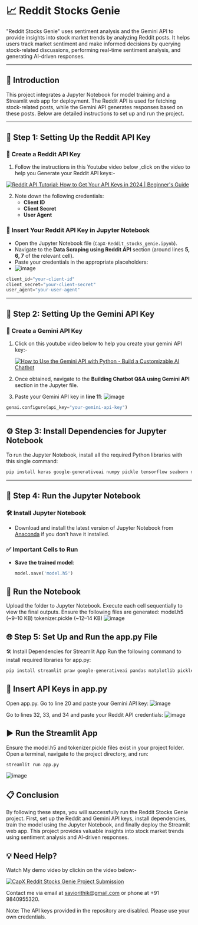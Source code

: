 # **📈 Reddit Stocks Genie**  
"Reddit Stocks Genie" uses sentiment analysis and the Gemini API to provide insights into stock market trends by analyzing Reddit posts. It helps users track market sentiment and make informed decisions by querying stock-related discussions, performing real-time sentiment analysis, and generating AI-driven responses.

---

## **📜 Introduction**  
This project integrates a Jupyter Notebook for model training and a Streamlit web app for deployment. The Reddit API is used for fetching stock-related posts, while the Gemini API generates responses based on these posts. Below are detailed instructions to set up and run the project.

---

## **🚀 Step 1: Setting Up the Reddit API Key**

### **🔑 Create a Reddit API Key**
1. Follow the instructions in this Youtube video below ,click on the video to help you Generate your Reddit API keys:-
   
[![Reddit API Tutorial: How to Get Your API Keys in 2024 | Beginner's Guide](https://i.ytimg.com/an_webp/0mGpBxuYmpU/mqdefault_6s.webp?du=3000&sqp=CKr_yboG&rs=AOn4CLAhdAs-rhLGlNj4YA5cpKmuurywzg)](https://www.youtube.com/watch?v=0mGpBxuYmpU)






2. Note down the following credentials:  
   - **Client ID**  
   - **Client Secret**  
   - **User Agent**

### **📝 Insert Your Reddit API Key in Jupyter Notebook**
- Open the Jupyter Notebook file (`CapX-Reddit_stocks_genie.ipynb`).  
- Navigate to the **Data Scraping using Reddit API** section (around lines **5, 6, 7** of the relevant cell).  
- Paste your credentials in the appropriate placeholders:
- ![image](https://github.com/user-attachments/assets/a6c41217-5609-477d-8a1d-02762ad3e1fe)


```python
client_id="your-client-id"
client_secret="your-client-secret"
user_agent="your-user-agent"
```
---

## **🔮 Step 2: Setting Up the Gemini API Key**

### **🔑 Create a Gemini API Key**
1. Click on this youtube video below to help you create your gemini API key:-



    [![How to Use the Gemini API with Python - Build a Customizable AI Chatbot](https://i.ytimg.com/an_webp/-B-bp3iiCJ0/mqdefault_6s.webp?du=3000&sqp=CKCDyroG&rs=AOn4CLC0rAgqlaJPhg0JpJ1Ka9Adg7A8ww)](https://www.youtube.com/watch?v=-B-bp3iiCJ0)







     
3. Once obtained, navigate to the **Building Chatbot Q&A using Gemini API** section in the Jupyter file.  
4. Paste your Gemini API key in **line 11**:
![image](https://github.com/user-attachments/assets/0fd16be1-6727-459e-b9a3-5cbb301cd8fa)
 

```python
genai.configure(api_key="your-gemini-api-key")
```

---

## **⚙️ Step 3: Install Dependencies for Jupyter Notebook**
To run the Jupyter Notebook, install all the required Python libraries with this single command:
```python
pip install keras google-generativeai numpy pickle tensorflow seaborn matplotlib pandas textblob re praw tweepy nltk scikit-learn
```

---

## **📘 Step 4: Run the Jupyter Notebook**

### **🛠 Install Jupyter Notebook**
- Download and install the latest version of Jupyter Notebook from [Anaconda](https://www.anaconda.com/products/individual) if you don't have it installed.

### **✅ Important Cells to Run**
- **Save the trained model**:  
  ```python
  model.save('model.h5')
  ```

## **📂 Run the Notebook**
Upload the folder to Jupyter Notebook.
Execute each cell sequentially to view the final outputs.
Ensure the following files are generated:
model.h5 (~9–10 KB)
tokenizer.pickle (~12–14 KB)
![image](https://github.com/user-attachments/assets/30ada760-d10d-4e09-9aff-badcbf761107)


## **🌐 Step 5: Set Up and Run the app.py File**
🛠 Install Dependencies for Streamlit App
Run the following command to install required libraries for app.py:
 ```python
pip install streamlit praw google-generativeai pandas matplotlib pickle time base64
```

## **📝 Insert API Keys in app.py**
Open app.py.
Go to line 20 and paste your Gemini API key:
![image](https://github.com/user-attachments/assets/b66a3664-bea1-476f-837c-a405386803f2)

Go to lines 32, 33, and 34 and paste your Reddit API credentials:
![image](https://github.com/user-attachments/assets/b0210bec-cd73-463c-afc0-2a0a51341b55)



## **▶️ Run the Streamlit App**
Ensure the model.h5 and tokenizer.pickle files exist in your project folder.
Open a terminal, navigate to the project directory, and run:
 ```python
streamlit run app.py
```

![image](https://github.com/user-attachments/assets/215f86a8-3307-4938-b3fd-130e9d390c2b)

## **📋 Conclusion**
By following these steps, you will successfully run the Reddit Stocks Genie project. First, set up the Reddit and Gemini API keys, install dependencies, train the model using the Jupyter Notebook, and finally deploy the Streamlit web app. This project provides valuable insights into stock market trends using sentiment analysis and AI-driven responses.

## **💡 Need Help?**
Watch My demo video by clickin on the video below:- 




[![CapX Reddit Stocks Genie Project Submission](https://i.ytimg.com/an_webp/Kig7WBeLMN4/mqdefault_6s.webp?du=3000&sqp=COiDyroG&rs=AOn4CLC-4DhQzcfx0ZFJONcOTPEjCGpqSg)](https://www.youtube.com/watch?v=Kig7WBeLMN4)







Contact me via email at saviorithik@gmail.com or phone at +91 9840955320.

Note: The API keys provided in the repository are disabled. Please use your own credentials.



